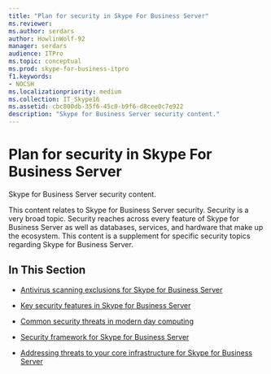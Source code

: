 ```yaml
---
title: "Plan for security in Skype For Business Server"
ms.reviewer: 
ms.author: serdars
author: HowlinWolf-92
manager: serdars
audience: ITPro
ms.topic: conceptual
ms.prod: skype-for-business-itpro
f1.keywords:
- NOCSH
ms.localizationpriority: medium
ms.collection: IT_Skype16
ms.assetid: cbc800db-35f6-45c0-b9f6-d8cee0c7e922
description: "Skype for Business Server security content."
---
```


# Plan for security in Skype For Business Server 
 
Skype for Business Server security content. 
  
This content relates to Skype for Business Server security. Security is a very broad topic. Security reaches across every feature of Skype for Business Server as well as databases, services, and hardware that make up the ecosystem. This content is a supplement for specific security topics regarding Skype for Business Server.
  
## In This Section

- [Antivirus scanning exclusions for Skype for Business Server](antivirus.md)
    
- [Key security features in Skype for Business Server](key-security.md)
    
- [Common security threats in modern day computing](common-threats.md)
    
- [Security framework for Skype for Business Server](security-framework.md)
    
- [Addressing threats to your core infrastructure for Skype for Business Server](addressing-threats.md)
    


